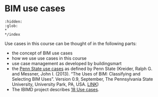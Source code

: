 

# BIM use cases

```{toctree}
:hidden:
:glob:
*
*/index
```

Use cases in this course can be thought of in the following parts:
* the concept of BIM use cases
* how we use use cases in this course
* use case management as developed by buildingsmart
* the [Penn State use cases](/Uses/PennState/index) as defined by Penn State (Kreider, Ralph G. and Messner, John I. (2013). “The Uses of BIM: Classifying and Selecting BIM Uses”. 
Version 0.9, September, The Pennsylvania State University, University Park, PA, USA. [LINK](http://bim.psu.edu))
* The IBIMD project describes [18 Use cases](/Uses/IBIMD).
